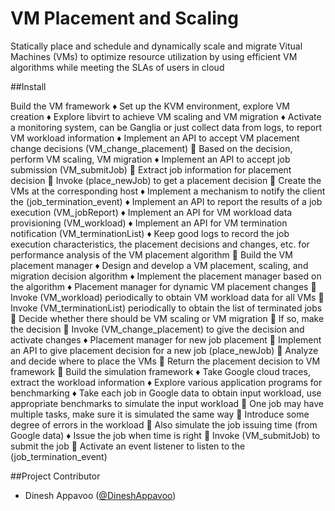 VM Placement and Scaling
=======================

Statically place and schedule and dynamically scale and migrate Vitual Machines (VMs) to optimize resource utilization by using efficient VM algorithms while meeting the SLAs of users in cloud

##Install

Build the VM framework
♦ Set up the KVM environment, explore VM creation
♦ Explore libvirt to achieve VM scaling and VM migration
♦ Activate a monitoring system, can be Ganglia or just collect data from logs, to report    VM workload information
♦ Implement an API to accept VM placement change decisions (VM_change_placement)
 Based on the decision, perform VM scaling, VM migration
♦ Implement an API to accept job submission (VM_submitJob)
 Extract job information for placement decision
 Invoke (place_newJob) to get a placement decision
 Create the VMs at the corresponding host
♦ Implement a mechanism to notify the client the (job_termination_event)
♦ Implement an API to report the results of a job execution (VM_jobReport)
♦ Implement an API for VM workload data provisioning (VM_workload)
♦ Implement an API for VM termination notification (VM_terminationList)
♦ Keep good logs to record the job execution characteristics, the placement decisions and changes, 
etc. for performance analysis of the VM placement algorithm
 Build the VM placement manager
♦ Design and develop a VM placement, scaling, and migration decision algorithm 
♦ Implement the placement manager based on the algorithm
♦ Placement manager for dynamic VM placement changes
 Invoke (VM_workload) periodically to obtain VM workload data for all VMs 
 Invoke (VM_terminationList) periodically to obtain the list of terminated jobs
 Decide whether there should be VM scaling or VM migration
 If so, make the decision 
 Invoke (VM_change_placement) to give the decision and activate changes
♦ Placement manager for new job placement
 Implement an API to give placement decision for a new job (place_newJob)
 Analyze and decide where to place the VMs
 Return the placement decision to VM framework
 Build the simulation framework
♦ Take Google cloud traces, extract the workload information
♦ Explore various application programs for benchmarking
♦ Take each job in Google data to obtain input workload, use appropriate benchmarks to simulate 
the input workload
 One job may have multiple tasks, make sure it is simulated the same way
 Introduce some degree of errors in the workload
 Also simulate the job issuing time (from Google data)
♦ Issue the job when time is right
 Invoke (VM_submitJob) to submit the job
 Activate an event listener to listen to the (job_termination_event)

##Project Contributor

* Dinesh Appavoo ([@DineshAppavoo](https://twitter.com/DineshAppavoo))
